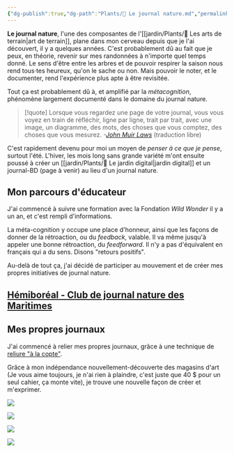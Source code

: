 ```yaml
---
{"dg-publish":true,"dg-path":"Plants/🌱 Le journal nature.md","permalink":"/plants/le-journal-nature/","tags":["biodiversité","nature","métacognition","dessin","pensée-visuelle","chronique-de-vie","expression"]}
---
```


**Le journal nature**, l'une des composantes de l'[[jardin/Plants/🌱 Les arts de terrain\|art de terrain]], plane dans mon cerveau depuis que je l'ai découvert, il y a quelques années.
C'est probablement dû au fait que je peux, en théorie, revenir sur mes randonnées à n'importe quel temps donné. Le sens d'être entre les arbres et de pouvoir respirer la saison nous rend tous·tes heureux, qu'on le sache ou non. Mais pouvoir le noter, et le documenter, rend l'expérience plus apte à être revisitée.

Tout ça est probablement dû à, et amplifié par la *métacognition*, phénomène largement documenté dans le domaine du journal nature.

>[!quote] Lorsque vous regardez une page de votre journal, vous vous voyez en train de réfléchir, ligne par ligne, trait par trait, avec une image, un diagramme, des mots, des choses que vous comptez, des choses que vous mesurez. 
*-[John Muir Laws](https://www.1000hoursoutside.com/blog/youre-not-stuck-with-the-brain-you-were-born-with-john-muir-laws-talks-nature-journaling-dyslexia-growth-mindset-ukulele-and-so-much-more)* (traduction libre)

C'est rapidement devenu pour moi un moyen de *penser à ce que je pense*, surtout l'été. L'hiver, les mois long sans grande variété m'ont ensuite poussé à créer un [[jardin/Plants/🌱 Le jardin digital\|jardin digital]] et un journal-BD (page à venir) au lieu d'un journal nature.
## Mon parcours d'éducateur
J'ai commencé à suivre une formation avec la Fondation *Wild Wonder* il y a un an, et c'est rempli d'informations.

La méta-cognition y occupe une place d'honneur, ainsi que les façons de donner de la rétroaction, ou du *feedback*, valable. Il va même jusqu'à appeler une bonne rétroaction, du *feedforward*. Il n'y a pas d'équivalent en français qui a du sens. Disons "retours positifs".

Au-delà de tout ça, j'ai décidé de participer au mouvement et de créer mes propres initiatives de journal nature.
## [Hémiboréal - Club de journal nature des Maritimes](https://hemiboreal.com)
## Mes propres journaux
J'ai commencé à relier mes propres journaux, grâce à une technique de [reliure "à la copte"](https://en.wikipedia.org/wiki/Coptic_binding).

Grâce à mon indépendance nouvellement-découverte des magasins d'art (Je vous aime toujours, je n'ai rien à plaindre, c'est juste que 40 $ pour un seul cahier, ça monte vite), je trouve une nouvelle façon de créer et m'exprimer.


![](https://i.imgur.com/9H242Mw.jpeg)

![](https://i.imgur.com/gwuq2wM.jpeg)

![](https://i.imgur.com/UQTprDT.jpeg)

![](https://i.imgur.com/mmuQd5f.jpeg)

